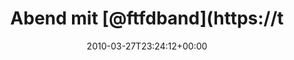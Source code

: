 ---
retweeted: false
source: <a href="http://twitter.com" rel="nofollow">Twitter Web Client</a>
entities:
  hashtags:
  - text: awesomeness
    indices:
    - '47'
    - '59'
  symbols: []
  user_mentions:
  - name: For The Fallen Dreams
    screen_name: FTFDband
    indices:
    - '10'
    - '19'
    id_str: '28708872'
    id: '28708872'
  urls: []
display_text_range:
- '0'
- '59'
favorite_count: '0'
id_str: '11166702374'
truncated: false
retweet_count: '0'
id: '11166702374'
created_at: Sat Mar 27 23:24:12 +0000 2010
favorited: false
full_text: 'Abend mit [@ftfdband](https://twitter.com/ftfdband) -- http://yfrog.com/12tqzj
  #awesomeness'
lang: de
tags:
- awesomeness
- pesos:twitter
date: '2010-03-27T23:24:12+00:00'
src: https://twitter.com/bascht/status/11166702374
original_url: https://twitter.com/bascht/status/11166702374
type: twitter_tweet
text: 'Abend mit [@ftfdband](https://twitter.com/ftfdband) -- http://yfrog.com/12tqzj
  #awesomeness'
title: Abend mit [@ftfdband](https://t

---